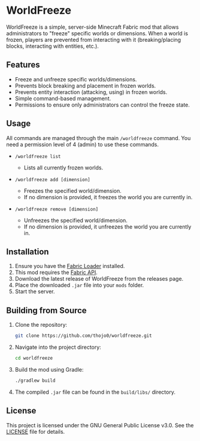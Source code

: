 # WorldFreeze

WorldFreeze is a simple, server-side Minecraft Fabric mod that allows administrators to "freeze" specific worlds or dimensions. When a world is frozen, players are prevented from interacting with it (breaking/placing blocks, interacting with entities, etc.).

## Features

- Freeze and unfreeze specific worlds/dimensions.
- Prevents block breaking and placement in frozen worlds.
- Prevents entity interaction (attacking, using) in frozen worlds.
- Simple command-based management.
- Permissions to ensure only administrators can control the freeze state.

## Usage

All commands are managed through the main `/worldfreeze` command. You need a permission level of 4 (admin) to use these commands.

- `/worldfreeze list`
  - Lists all currently frozen worlds.

- `/worldfreeze add [dimension]`
  - Freezes the specified world/dimension.
  - If no dimension is provided, it freezes the world you are currently in.

- `/worldfreeze remove [dimension]`
  - Unfreezes the specified world/dimension.
  - If no dimension is provided, it unfreezes the world you are currently in.

## Installation

1.  Ensure you have the [Fabric Loader](https://fabricmc.net/use/) installed.
2.  This mod requires the [Fabric API](https://modrinth.com/mod/fabric-api).
3.  Download the latest release of WorldFreeze from the releases page.
4.  Place the downloaded `.jar` file into your `mods` folder.
5.  Start the server.

## Building from Source

1.  Clone the repository:
    ```sh
    git clone https://github.com/thojo0/worldfreeze.git
    ```
2.  Navigate into the project directory:
    ```sh
    cd worldfreeze
    ```
3.  Build the mod using Gradle:
    ```sh
    ./gradlew build
    ```
4.  The compiled `.jar` file can be found in the `build/libs/` directory.

## License

This project is licensed under the GNU General Public License v3.0. See the [LICENSE](LICENSE) file for details.
